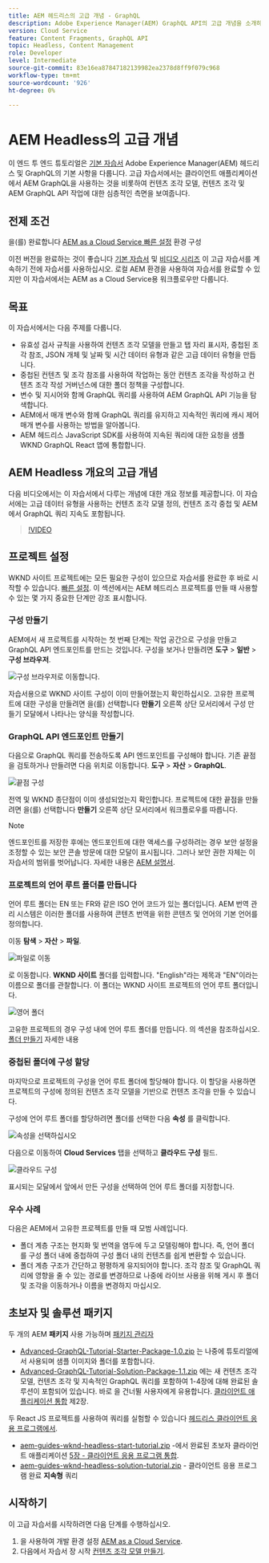 ```yaml
---
title: AEM 헤드리스의 고급 개념 - GraphQL
description: Adobe Experience Manager(AEM) GraphQL API의 고급 개념을 소개하는 종단간 자습서입니다.
version: Cloud Service
feature: Content Fragments, GraphQL API
topic: Headless, Content Management
role: Developer
level: Intermediate
source-git-commit: 83e16ea87847182139982ea2378d8ff9f079c968
workflow-type: tm+mt
source-wordcount: '926'
ht-degree: 0%

---
```


# AEM Headless의 고급 개념

이 엔드 투 엔드 튜토리얼은 [기본 자습서](../multi-step/overview.md) Adobe Experience Manager(AEM) 헤드리스 및 GraphQL의 기본 사항을 다룹니다. 고급 자습서에서는 클라이언트 애플리케이션에서 AEM GraphQL을 사용하는 것을 비롯하여 컨텐츠 조각 모델, 컨텐츠 조각 및 AEM GraphQL API 작업에 대한 심층적인 측면을 보여줍니다.

## 전제 조건

을(를) 완료합니다 [AEM as a Cloud Service 빠른 설정](../quick-setup/cloud-service.md) 환경 구성

이전 버전을 완료하는 것이 좋습니다 [기본 자습서](../multi-step/overview.md) 및 [비디오 시리즈](../video-series/modeling-basics.md) 이 고급 자습서를 계속하기 전에 자습서를 사용하십시오. 로컬 AEM 환경을 사용하여 자습서를 완료할 수 있지만 이 자습서에서는 AEM as a Cloud Service용 워크플로우만 다룹니다.

## 목표

이 자습서에서는 다음 주제를 다룹니다.

* 유효성 검사 규칙을 사용하여 컨텐츠 조각 모델을 만들고 탭 자리 표시자, 중첩된 조각 참조, JSON 개체 및 날짜 및 시간 데이터 유형과 같은 고급 데이터 유형을 만듭니다.
* 중첩된 컨텐츠 및 조각 참조를 사용하여 작업하는 동안 컨텐츠 조각을 작성하고 컨텐츠 조각 작성 거버넌스에 대한 폴더 정책을 구성합니다.
* 변수 및 지시어와 함께 GraphQL 쿼리를 사용하여 AEM GraphQL API 기능을 탐색합니다.
* AEM에서 매개 변수와 함께 GraphQL 쿼리를 유지하고 지속적인 쿼리에 캐시 제어 매개 변수를 사용하는 방법을 알아봅니다.
* AEM 헤드리스 JavaScript SDK를 사용하여 지속된 쿼리에 대한 요청을 샘플 WKND GraphQL React 앱에 통합합니다.

## AEM Headless 개요의 고급 개념

다음 비디오에서는 이 자습서에서 다루는 개념에 대한 개요 정보를 제공합니다. 이 자습서에는 고급 데이터 유형을 사용하는 컨텐츠 조각 모델 정의, 컨텐츠 조각 중첩 및 AEM에서 GraphQL 쿼리 지속도 포함됩니다.

>[!VIDEO](https://video.tv.adobe.com/v/340035/?quality=12&learn=on)

## 프로젝트 설정

WKND 사이트 프로젝트에는 모든 필요한 구성이 있으므로 자습서를 완료한 후 바로 시작할 수 있습니다. [빠른 설정](../quick-setup/cloud-service.md). 이 섹션에서는 AEM 헤드리스 프로젝트를 만들 때 사용할 수 있는 몇 가지 중요한 단계만 강조 표시합니다.

### 구성 만들기

AEM에서 새 프로젝트를 시작하는 첫 번째 단계는 작업 공간으로 구성을 만들고 GraphQL API 엔드포인트를 만드는 것입니다. 구성을 보거나 만들려면 **도구** > **일반** > **구성 브라우저**.

![구성 브라우저로 이동합니다.](assets/overview/create-configuration.png)

자습서용으로 WKND 사이트 구성이 이미 만들어졌는지 확인하십시오. 고유한 프로젝트에 대한 구성을 만들려면 을(를) 선택합니다 **만들기** 오른쪽 상단 모서리에서 구성 만들기 모달에서 나타나는 양식을 작성합니다.

### GraphQL API 엔드포인트 만들기

다음으로 GraphQL 쿼리를 전송하도록 API 엔드포인트를 구성해야 합니다. 기존 끝점을 검토하거나 만들려면 다음 위치로 이동합니다. **도구** > **자산** > **GraphQL**.

![끝점 구성](assets/overview/endpoints.png)

전역 및 WKND 종단점이 이미 생성되었는지 확인합니다. 프로젝트에 대한 끝점을 만들려면 을(를) 선택합니다 **만들기** 오른쪽 상단 모서리에서 워크플로우를 따릅니다.

>[!NOTE]
>
> 엔드포인트를 저장한 후에는 엔드포인트에 대한 액세스를 구성하려는 경우 보안 설정을 조정할 수 있는 보안 콘솔 방문에 대한 모달이 표시됩니다. 그러나 보안 권한 자체는 이 자습서의 범위를 벗어납니다. 자세한 내용은 [AEM 설명서](https://experienceleague.adobe.com/docs/experience-manager-64/administering/security/security.html).

### 프로젝트의 언어 루트 폴더를 만듭니다

언어 루트 폴더는 EN 또는 FR와 같은 ISO 언어 코드가 있는 폴더입니다. AEM 번역 관리 시스템은 이러한 폴더를 사용하여 콘텐츠 번역을 위한 콘텐츠 및 언어의 기본 언어를 정의합니다.

이동 **탐색** > **자산** > **파일**.

![파일로 이동](assets/overview/files.png)

로 이동합니다. **WKND 사이트** 폴더를 입력합니다. &quot;English&quot;라는 제목과 &quot;EN&quot;이라는 이름으로 폴더를 관찰합니다. 이 폴더는 WKND 사이트 프로젝트의 언어 루트 폴더입니다.

![영어 폴더](assets/overview/english.png)

고유한 프로젝트의 경우 구성 내에 언어 루트 폴더를 만듭니다. 의 섹션을 참조하십시오. [폴더 만들기](/help/headless-tutorial/graphql/advanced-graphql/author-content-fragments.md#create-folders) 자세한 내용

### 중첩된 폴더에 구성 할당

마지막으로 프로젝트의 구성을 언어 루트 폴더에 할당해야 합니다. 이 할당을 사용하면 프로젝트의 구성에 정의된 컨텐츠 조각 모델을 기반으로 컨텐츠 조각을 만들 수 있습니다.

구성에 언어 루트 폴더를 할당하려면 폴더를 선택한 다음 **속성** 를 클릭합니다.

![속성](assets/overview/properties.png)을 선택하십시오

다음으로 이동하여 **Cloud Services** 탭을 선택하고 **클라우드 구성** 필드.

![클라우드 구성](assets/overview/cloud-conf.png)

표시되는 모달에서 앞에서 만든 구성을 선택하여 언어 루트 폴더를 지정합니다.

### 우수 사례

다음은 AEM에서 고유한 프로젝트를 만들 때 모범 사례입니다.

* 폴더 계층 구조는 현지화 및 번역을 염두에 두고 모델링해야 합니다. 즉, 언어 폴더를 구성 폴더 내에 중첩하여 구성 폴더 내의 컨텐츠를 쉽게 변환할 수 있습니다.
* 폴더 계층 구조가 간단하고 평평하게 유지되어야 합니다. 조각 참조 및 GraphQL 쿼리에 영향을 줄 수 있는 경로를 변경하므로 나중에 라이브 사용을 위해 게시 후 폴더 및 조각을 이동하거나 이름을 변경하지 마십시오.

## 초보자 및 솔루션 패키지

두 개의 AEM **패키지** 사용 가능하며 [패키지 관리자](/help/headless-tutorial/graphql/advanced-graphql/author-content-fragments.md#sample-content)

* [Advanced-GraphQL-Tutorial-Starter-Package-1.0.zip](/help/headless-tutorial/graphql/advanced-graphql/assets/tutorial-files/Advanced-GraphQL-Tutorial-Starter-Package-1.0.zip) 는 나중에 튜토리얼에서 사용되며 샘플 이미지와 폴더를 포함합니다.
* [Advanced-GraphQL-Tutorial-Solution-Package-1.1.zip](/help/headless-tutorial/graphql/advanced-graphql/assets/tutorial-files/Advanced-GraphQL-Tutorial-Solution-Package-1.1.zip) 에는 새 컨텐츠 조각 모델, 컨텐츠 조각 및 지속적인 GraphQL 쿼리를 포함하여 1-4장에 대해 완료된 솔루션이 포함되어 있습니다. 바로 을 건너뛸 사용자에게 유용합니다. [클라이언트 애플리케이션 통합](/help/headless-tutorial/graphql/advanced-graphql/client-application-integration.md) 제2장.

두 React JS 프로젝트를 사용하여 쿼리를 실험할 수 있습니다 [헤드리스 클라이언트 응용 프로그램에서](/help/headless-tutorial/graphql/advanced-graphql/client-application-integration.md).

* [aem-guides-wknd-headless-start-tutorial.zip](/help/headless-tutorial/graphql/advanced-graphql/assets/tutorial-files/aem-guides-wknd-headless-start-tutorial.zip) -에서 완료된 초보자 클라이언트 애플리케이션 [5장 - 클라이언트 응용 프로그램 통합](/help/headless-tutorial/graphql/advanced-graphql/client-application-integration.md).
* [aem-guides-wknd-headless-solution-tutorial.zip](/help/headless-tutorial/graphql/advanced-graphql/assets/tutorial-files/aem-guides-wknd-headless-solution-tutorial.zip) - 클라이언트 응용 프로그램 완료 **지속형** 쿼리


## 시작하기

이 고급 자습서를 시작하려면 다음 단계를 수행하십시오.

1. 을 사용하여 개발 환경 설정 [AEM as a Cloud Service](../quick-setup/cloud-service.md).
1. 다음에서 자습서 장 시작 [컨텐츠 조각 모델 만들기](/help/headless-tutorial/graphql/advanced-graphql/create-content-fragment-models.md).
